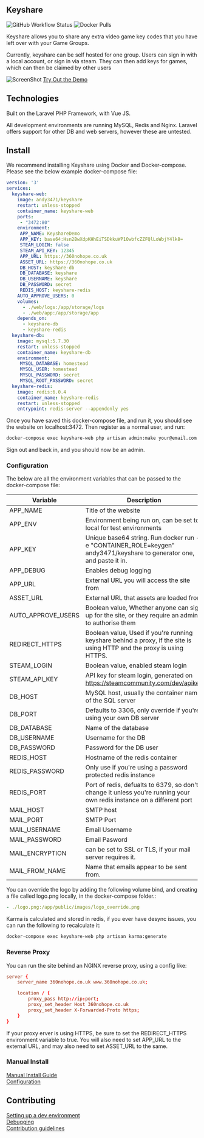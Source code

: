 
## Keyshare

![GitHub Workflow Status](https://img.shields.io/github/workflow/status/andy3471/keyshare/build%20our%20image)
![Docker Pulls](https://img.shields.io/docker/pulls/andy3471/keyshare)

Keyshare allows you to share any extra video game key codes that you have left over with your Game Groups.

Currently, keyshare can be self hosted for one group. Users can sign in with a local account, or sign in via steam. They can then add keys for games, which can then be claimed by other users

![ScreenShot](https://raw.github.com/andy3471/keyshare/master/docs/img/keyshare-gamelist.jpg)
[Try Out the Demo](https://keyshare.andyh.app)

## Technologies

Built on the Laravel PHP Framework, with Vue JS.

All development environments are running MySQL, Redis and Nginx. Laravel offers support for other DB and web servers, however these are untested.

## Install

We recommend installing Keyshare using Docker and Docker-compose. Please see the below example docker-compose file:

```yml
version: '3'
services:
  keyshare-web:
    image: andy3471/keyshare
    restart: unless-stopped
    container_name: keyshare-web
    ports:
     - "3472:80"
    environment:
     APP_NAME: KeyshareDemo
     APP_KEY: base64:Hsn2BwXdpKHhEiTSDkkuWP1OwbfcZZFQlLoWbjY4lk8=
     STEAM_LOGIN: false
     STEAM_API_KEY: 12345
     APP_URL: https://360nohope.co.uk
     ASSET_URL: https://360nohope.co.uk
     DB_HOST: keyshare-db
     DB_DATABASE: keyshare
     DB_USERNAME: keyshare
     DB_PASSWORD: secret
     REDIS_HOST: keyshare-redis
    AUTO_APPROVE_USERS: 0
    volumes:
      - ./web/logs:/app/storage/logs
      - ./web/app:/app/storage/app
    depends_on:
      - keyshare-db
      - keyshare-redis
  keyshare-db:
    image: mysql:5.7.30
    restart: unless-stopped
    container_name: keyshare-db
    environment:
     MYSQL_DATABASE: homestead
     MYSQL_USER: homestead
     MYSQL_PASSWORD: secret
     MYSQL_ROOT_PASSWORD: secret
  keyshare-redis:
    image: redis:6.0.4
    container_name: keyshare-redis
    restart: unless-stopped
    entrypoint: redis-server --appendonly yes
```

Once you have saved this docker-compose file, and run it, you should see the website on localhost:3472. Then register as a normal user, and run:

```sh
docker-compose exec keyshare-web php artisan admin:make your@email.com
```

Sign out and back in, and you should now be an admin.

### Configuration

The below are all the environment variables that can be passed to the docker-compose file:

Variable | Description
------------ | -------------
APP_NAME | Title of the website
APP_ENV | Environment being run on, can be set to local for test environments
APP_KEY | Unique base64 string. Run docker run -e "CONTAINER_ROLE=keygen" andy3471/keyshare to generator one, and paste it in.
APP_DEBUG | Enables debug logging
APP_URL | External URL you will access the site from
ASSET_URL | External URL that assets are loaded from
AUTO_APPROVE_USERS | Boolean value, Whether anyone can sign up for the site, or they require an admin to authorise them
REDIRECT_HTTPS | Boolean value, Used if you're running keyshare behind a proxy, if the site is using HTTP and the proxy is using HTTPS.
STEAM_LOGIN | Boolean value, enabled steam login
STEAM_API_KEY | API key for steam login, generated on https://steamcommunity.com/dev/apikey
DB_HOST | MySQL host, usually the container name of the SQL server
DB_PORT | Defaults to 3306, only override if you're using your own DB server
DB_DATABASE | Name of the database
DB_USERNAME | Username for the DB
DB_PASSWORD | Password for the DB user
REDIS_HOST | Hostname of the redis container
REDIS_PASSWORD | Only use if you're using a password protected redis instance
REDIS_PORT | Port of redis, defualts to 6379, so don't change it unless you're running your own redis instance on a different port
MAIL_HOST | SMTP host
MAIL_PORT | SMTP Port
MAIL_USERNAME | Email Username
MAIL_PASSWORD | Email Pasword
MAIL_ENCRYPTION | can be set to SSL or TLS, if your mail server requires it.
MAIL_FROM_NAME | Name that emails appear to be sent from.

You can override the logo by adding the following volume bind, and creating a file called logo.png locally, in the docker-compose folder.:
```yml
- ./logo.png:/app/public/images/logo_override.png
```

Karma is calculated and stored in redis, if you ever have desync issues, you can run the following to recalculate it:

```sh
docker-compose exec keyshare-web php artisan karma:generate
```

### Reverse Proxy
You can run the site behind an NGINX reverse proxy, using a config like:
```conf
server {
    server_name 360nohope.co.uk www.360nohope.co.uk;

    location / {
        proxy_pass http://ip:port;
        proxy_set_header Host 360nohope.co.uk
        proxy_set_header X-Forwarded-Proto https;
    }
}
```

If your proxy erver is using HTTPS, be sure to set the REDIRECT_HTTPS environment variable to true. You will also need to set APP_URL to the external URL, and may also need to set ASSET_URL to the same.

### Manual Install

[Manual Install Guide](docs/INSTALL.md)  
[Configuration](docs/CONFIG.md)

## Contributing

[Setting up a dev environment](docs/DEVENVIRONMENT.md)  
[Debugging](docs/DEBUG.md)  
[Contribution guidelines](docs/CONTRIBUTING.md)
